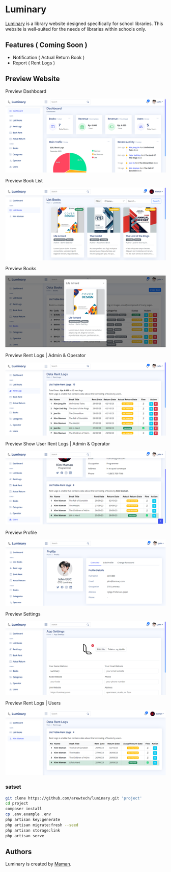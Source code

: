 # Luminary

[Luminary](https://github.com/arewtech/luminary.git) is a library website designed specifically for school libraries. This website is well-suited for the needs of libraries within schools only.

## Features ( Coming Soon )

-   Notification ( Actual Return Book )
-   Report ( Rent Logs )

## Preview Website

Preview Dashboard

![Luminary](/public/assets/preview/dashboard.png)

Preview Book List

![Luminary](/public/assets/preview/list-book-users.png)

Preview Books

![Luminary](/public/assets/preview/books.png)

Preview Rent Logs | Admin & Operator

![Luminary](/public/assets/preview/rentlogs-admin.png)

Preview Show User Rent Logs | Admin & Operator

![Luminary](/public/assets/preview/show-users.png)

Preview Profile

![Luminary](/public/assets/preview/profile.png)

Preview Settings

![Luminary](/public/assets/preview/settings.png)

Preview Rent Logs | Users

![Luminary](/public/assets/preview/rentlogs-users.png)

### satset

```bash
git clone https://github.com/arewtech/luminary.git 'project'
cd project
composer install
cp .env.example .env
php artisan key:generate
php artisan migrate:fresh --seed
php artisan storage:link
php artisan serve
```

## Authors

Luminary is created by [Maman](https://github.com/arewtech).
